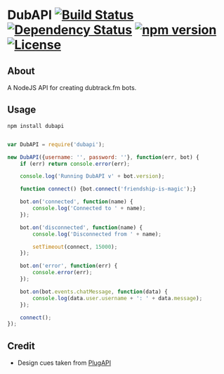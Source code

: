 # DubAPI [![][buildbadge]][buildlink] [![][depbadge]][deplink] [![][npmbadge]][npmlink] [![][licbadge]][liclink]

## About

A NodeJS API for creating dubtrack.fm bots.

## Usage

```
npm install dubapi
```

```javascript

var DubAPI = require('dubapi');

new DubAPI({username: '', password: ''}, function(err, bot) {
    if (err) return console.error(err);

    console.log('Running DubAPI v' + bot.version);

    function connect() {bot.connect('friendship-is-magic');}

    bot.on('connected', function(name) {
        console.log('Connected to ' + name);
    });

    bot.on('disconnected', function(name) {
        console.log('Disconnected from ' + name);

        setTimeout(connect, 15000);
    });

    bot.on('error', function(err) {
        console.error(err);
    });

    bot.on(bot.events.chatMessage, function(data) {
        console.log(data.user.username + ': ' + data.message);
    });

    connect();
});

```
## Credit

- Design cues taken from [PlugAPI](https://github.com/plugCubed/plugAPI)

[buildlink]: https://travis-ci.org/anjanms/DubAPI
[buildbadge]: https://img.shields.io/travis/anjanms/DubAPI.svg "Build Status"

[deplink]: https://david-dm.org/anjanms/DubAPI
[depbadge]: https://img.shields.io/david/anjanms/DubAPI.svg "Dependency Status"

[npmlink]: https://www.npmjs.com/package/dubapi
[npmbadge]: https://img.shields.io/npm/v/dubapi.svg "npm version"

[liclink]: https://github.com/anjanms/DubAPI/blob/master/LICENSE.md
[licbadge]: https://img.shields.io/npm/l/dubapi.svg "License"
